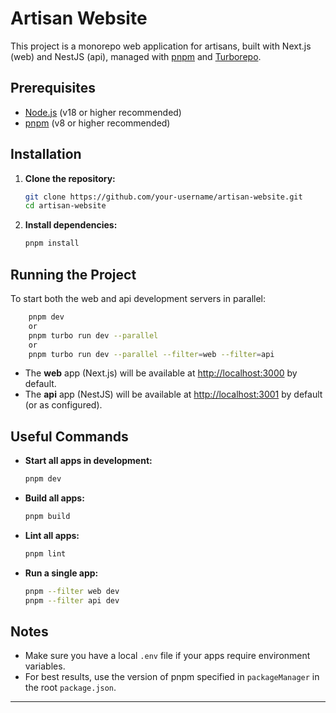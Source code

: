 # Artisan Website

This project is a monorepo web application for artisans, built with Next.js (web) and NestJS (api), managed with [pnpm](https://pnpm.io/) and [Turborepo](https://turbo.build/).

## Prerequisites

- [Node.js](https://nodejs.org/) (v18 or higher recommended)
- [pnpm](https://pnpm.io/) (v8 or higher recommended)

## Installation

1. **Clone the repository:**
    ```sh
    git clone https://github.com/your-username/artisan-website.git
    cd artisan-website
    ```

2. **Install dependencies:**
    ```sh
    pnpm install
    ```

## Running the Project

To start both the web and api development servers in parallel:

```sh
    pnpm dev
    or
    pnpm turbo run dev --parallel
    or
    pnpm turbo run dev --parallel --filter=web --filter=api
```

- The **web** app (Next.js) will be available at [http://localhost:3000](http://localhost:3000) by default.
- The **api** app (NestJS) will be available at [http://localhost:3001](http://localhost:3001) by default (or as configured).

## Useful Commands

- **Start all apps in development:**  
  ```sh
  pnpm dev
  ```

- **Build all apps:**  
  ```sh
  pnpm build
  ```

- **Lint all apps:**  
  ```sh
  pnpm lint
  ```

- **Run a single app:**  
  ```sh
  pnpm --filter web dev
  pnpm --filter api dev
  ```

## Notes

- Make sure you have a local `.env` file if your apps require environment variables.
- For best results, use the version of pnpm specified in `packageManager` in the root `package.json`.

---